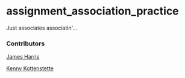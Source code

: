 # assignment_association_practice
Just associates associatin'...


### Contributors

[James Harris](https://github.com/DawnPaladin)

[Kenny Kottenstette](https://github.com/kotten1)
